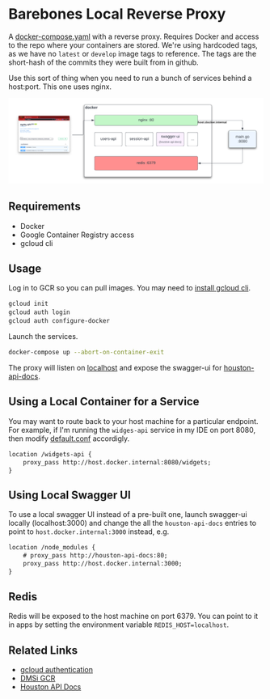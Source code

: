 # Barebones Local Reverse Proxy

A [docker-compose.yaml](docker-compose.yaml) with a reverse proxy. Requires Docker
and access to the repo where your containers are stored. We're using hardcoded
tags, as we have no `latest` or `develop` image tags to reference. The tags
are the short-hash of the commits they were built from in github.

Use this sort of thing when you need to run a bunch of services behind a host:port. This one uses nginx.

![network diagram](docs/network.png)

## Requirements

- Docker
- Google Container Registry access
- gcloud cli

## Usage

Log in to GCR so you can pull images. You may need to [install gcloud cli](https://cloud.google.com/sdk/docs/install).

```sh
gcloud init
gcloud auth login
gcloud auth configure-docker
```

Launch the services.

```sh
docker-compose up --abort-on-container-exit
```

The proxy will listen on [localhost](http://localhost) and expose the swagger-ui for [houston-api-docs](https://github.com/dmsi-io/houston-api-docs).

## Using a Local Container for a Service

You may want to route back to your host machine for a particular endpoint. For example,
if I'm running the `widges-api` service in my IDE on port 8080, then modify [default.conf](conf.d/default.conf) accordigly.

```nginx
location /widgets-api {
    proxy_pass http://host.docker.internal:8080/widgets;
}
```

## Using Local Swagger UI

To use a local swagger UI instead of a pre-built one, launch swagger-ui locally (localhost:3000) and change the all the `houston-api-docs` entries to point to `host.docker.internal:3000` instead, e.g.

```nginx
location /node_modules {
    # proxy_pass http://houston-api-docs:80;
    proxy_pass http://host.docker.internal:3000;
}
```

## Redis

Redis will be exposed to the host machine on port 6379. You can point to it in apps by setting the environment variable `REDIS_HOST=localhost`.

## Related Links

- [gcloud authentication](https://cloud.google.com/container-registry/docs/advanced-authentication#gcloud-helper)
- [DMSi GCR](https://console.cloud.google.com/gcr/images/a2w-staging?authuser=0&project=a2w-staging)
- [Houston API Docs](https://houston-api-docs.dmsi.io/)
